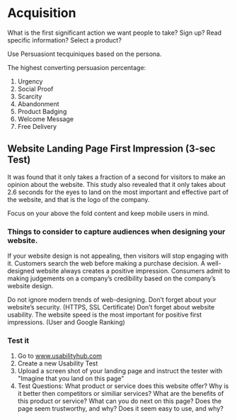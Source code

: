 # Acquisition

What is the first significant action we want people to take? Sign up? Read specific information? Select a product?

Use Persuasiont tecquiniques based on the persona.

The highest converting persuasion percentage:

1. Urgency
2. Social Proof
3. Scarcity
4. Abandonment
5. Product Badging
6. Welcome Message
7. Free Delivery

## Website Landing Page First Impression (3-sec Test)

It was found that it only takes a fraction of a second for visitors to make an opinion about the website. This study also revealed that it only takes about 2.6 seconds for the eyes to land on the most important and effective part of the website, and that is the logo of the company.

Focus on your above the fold content and keep mobile users in mind.

### Things to consider to capture audiences when designing your website.

If your website design is not appealing, then visitors will stop engaging with it.
Customers search the web before making a purchase decision.
A well-designed website always creates a positive impression.
Consumers admit to making judgements on a company’s credibility based on the company’s website design.

Do not ignore modern trends of web-designing.
Don’t forget about your website’s security. (HTTPS, SSL Certificate)
Don’t forget about website usability.
The website speed is the most important for positive first impressions. (User and Google Ranking)

### Test it

1. Go to www.usabilityhub.com
2. Create a new Usability Test
3. Upload a screen shot of your landing page and instruct the tester with "Imagine that you land on this page"
4. Test Questions:
   What product or service does this website offer?
   Why is it better then competitors or similiar services?
   What are the benefits of this product or service?
   What can you do next on this page?
   Does the page seem trustworthy, and why?
   Does it seem easy to use, and why?
